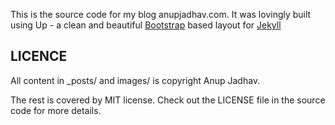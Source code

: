 This is the source code for my blog anupjadhav.com.
It was lovingly built using Up - a clean and beautiful [Bootstrap](http://getbootstrap.com)
based layout for [Jekyll](https://github.com/mojombo/jekyll)

LICENCE
--------------

All content in _posts/ and images/ is copyright Anup Jadhav.

The rest is covered by MIT license. Check out the LICENSE file in the source code for more details.

